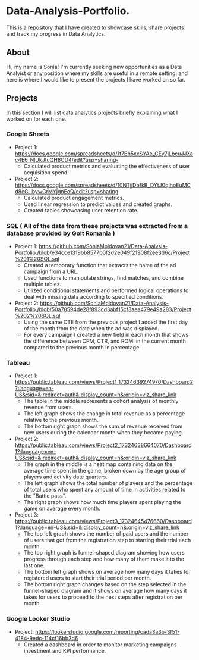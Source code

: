 
# Data-Analysis-Portfolio.
This is a repository that I have created to showcase skills, share projects and track my progress in Data Analytics.
## About
Hi, my name is Sonia!
  I'm currently seeking new opportunities as a Data Analyist or any position where my skills are useful in a remote setting. and here is where I would like to present the projects I have worked on so far.

## Projects
In this section I will list data analytics projects briefly explaining what I worked on for each one.
### Google Sheets
  - Project 1: https://docs.google.com/spreadsheets/d/1t7Bh5xxSYAe_CEy7jLbcuJJXac4E6_NlUkJtuQH8CD4/edit?usp=sharing- 
    -  Calculated product metrics and evaluating the effectiveness of user acquisition spend.
  - Project 2: https://docs.google.com/spreadsheets/d/10NTjjDbfkB_DYtJ0qIhoEuMCd8cG-ibywGrMYjgnEoQ/edit?usp=sharing
    - Calculated product engagement metrics.
    - Used linear regression to predict values and created graphs.
    - Created tables showcasing user retention rate.

### SQL ( All of the data from these projects was extracted from a database provided by GoIt Romania ) 
  - Project 1: https://github.com/SoniaMoldovan21/Data-Analysis-Portfolio./blob/e34cce1319bb8577b0f2d2e049f21908f2ee3d6c/Project%201%20SQL.sql
      - Created a temporary function that extracts the name of the ad campaign from a URL.
      - Used functions to manipulate strings, find matches, and combine multiple tables.
      - Utilized conditional statements and performed logical operations to deal with missing data according to specified conditions.
  - Project 2: https://github.com/SoniaMoldovan21/Data-Analysis-Portfolio./blob/50a78594de28f893cd3abf15cf3aea479e49a283/Project%202%20SQL.sql
      - Using the same CTE from the previous project I added the first day of the month from the date when the ad was displayed.
      - For every campaign I created a new field in each month that shows the difference between CPM, CTR, and ROMI in the current month compared to the previous month in percentage.
### Tableau 
  - Project 1: https://public.tableau.com/views/Project1_17324639274970/Dashboard2?:language=en-US&:sid=&:redirect=auth&:display_count=n&:origin=viz_share_link
      - The table in the middle represents a cohort analysis of  monthly revenue from users.
      - The left graph shows the change in total revenue as a percentage relative to the previous month.
      - The bottom right graph shows the sum of revenue received from new users during the calendar month when they became paying.
  - Project 2: https://public.tableau.com/views/Project2_17324638664070/Dashboard1?:language=en-US&:sid=&:redirect=auth&:display_count=n&:origin=viz_share_link
      - The graph in the middle is a heat map containing data on the average time spent in the game, broken down by the age group of players and activity date quarters.
      - The left graph shows the total number of players and the percentage of total users who spent any amount of time in activities related to the "Battle pass".
      - The right graph shows how much time players spent playing the game on average every month.
  - Project 3: https://public.tableau.com/views/Project3_17324645476660/Dashboard1?:language=en-US&:sid=&:display_count=n&:origin=viz_share_link
      - The top left graph shows the number of paid users and the number of users that got from the registration step to starting their trial each month.
      - The top right graph is funnel-shaped diagram showing how users progress through each step and how many of them make it to the last one.
      - The bottom left graph shows on average how many days it takes for registered users to start their trial period per month.
      - The bottom right graph changes based on the step selected in the funnel-shaped diagram and it shows on average how many days it takes for users to proceed to the next steps after registration per month.
### Google Looker Studio
  - Project: https://lookerstudio.google.com/reporting/cada3a3b-3f51-4184-9edc-114cf16bb3d6
      - Created a dashboard in order to monitor marketing campaigns investment and KPI performance. 
   
  
    



  
  
